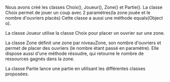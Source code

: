 Nous avons créé les classes Choix(), Joueur(), Zone() et Partie().
La classe Choix permet de jouer un coup avec 2 paramètres(la zone jouée et le nombre d'ouvriers placés)
Cette classe a aussi une méthode equals(Object o). 

La classe Joueur utilise la classe Choix pour placer un ouvrier sur une zone.

La classe Zone définit une zone par niveauZone, son nombre d'ouvriers et permet de placer des ouvriers (le nombre étant passé en paramètre).
Elle dispose aussi d'une méthode résoudre, qui retourne le nombre de ressources gagnés dans la zone.

La classe Partie lance une partie en utilisant les différentes classes proposées. 

